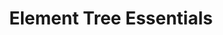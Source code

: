 ---
title: "Element Tree Essentials"
url: /black-mountain/element-tree-essentials/
shop: candles
---